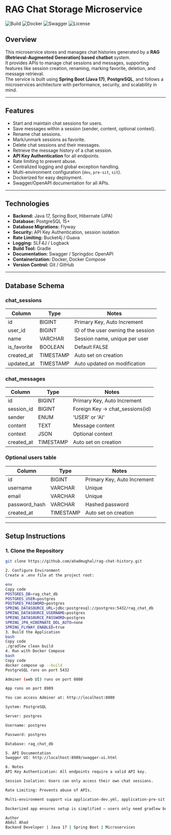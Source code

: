 # RAG Chat Storage Microservice

![Build](https://img.shields.io/badge/build-passing-brightgreen)
![Docker](https://img.shields.io/badge/docker-ready-blue)
![Swagger](https://img.shields.io/badge/swagger-documented-orange)
![License](https://img.shields.io/badge/license-MIT-lightgrey)

## Overview
This microservice stores and manages chat histories generated by a **RAG (Retrieval-Augmented Generation) based chatbot** system.  
It provides APIs to manage chat sessions and messages, supporting features like session creation, renaming, marking favorite, deletion, and message retrieval.  
The service is built using **Spring Boot (Java 17)**, **PostgreSQL**, and follows a microservices architecture with performance, security, and scalability in mind.

---

## Features
- Start and maintain chat sessions for users.
- Save messages within a session (sender, content, optional context).
- Rename chat sessions.
- Mark/unmark sessions as favorite.
- Delete chat sessions and their messages.
- Retrieve the message history of a chat session.
- **API Key Authentication** for all endpoints.
- Rate limiting to prevent abuse.
- Centralized logging and global exception handling.
- Multi-environment configuration (`dev`, `pre-sit`, `sit`).
- Dockerized for easy deployment.
- Swagger/OpenAPI documentation for all APIs.

---

## Technologies
- **Backend:** Java 17, Spring Boot, Hibernate (JPA)
- **Database:** PostgreSQL 15+
- **Database Migrations:** Flyway
- **Security:** API Key Authentication, session isolation
- **Rate Limiting:** Bucket4j / Guava
- **Logging:** SLF4J / Logback
- **Build Tool:** Gradle
- **Documentation:** Swagger / Springdoc OpenAPI
- **Containerization:** Docker, Docker Compose
- **Version Control:** Git / GitHub

---

## Database Schema

### chat_sessions
| Column      | Type      | Notes                               |
|------------|-----------|------------------------------------|
| id         | BIGINT    | Primary Key, Auto Increment        |
| user_id    | BIGINT    | ID of the user owning the session |
| name       | VARCHAR   | Session name, unique per user      |
| is_favorite| BOOLEAN   | Default FALSE                      |
| created_at | TIMESTAMP | Auto set on creation               |
| updated_at | TIMESTAMP | Auto updated on modification       |

### chat_messages
| Column      | Type       | Notes                               |
|------------|------------|------------------------------------|
| id         | BIGINT     | Primary Key, Auto Increment        |
| session_id | BIGINT     | Foreign Key → chat_sessions(id)    |
| sender     | ENUM       | 'USER' or 'AI'                     |
| content    | TEXT       | Message content                     |
| context    | JSON       | Optional context                     |
| created_at | TIMESTAMP  | Auto set on creation                |

### Optional users table
| Column        | Type       | Notes                         |
|---------------|------------|-------------------------------|
| id            | BIGINT     | Primary Key, Auto Increment  |
| username      | VARCHAR    | Unique                       |
| email         | VARCHAR    | Unique                       |
| password_hash | VARCHAR    | Hashed password              |
| created_at    | TIMESTAMP  | Auto set on creation         |

---

## Setup Instructions

### 1. Clone the Repository
```bash
git clone https://github.com/ahadmughal/rag-chat-history.git

2. Configure Environment
Create a .env file at the project root:

env
Copy code
POSTGRES_DB=rag_chat_db
POSTGRES_USER=postgres
POSTGRES_PASSWORD=postgres
SPRING_DATASOURCE_URL=jdbc:postgresql://postgres:5432/rag_chat_db
SPRING_DATASOURCE_USERNAME=postgres
SPRING_DATASOURCE_PASSWORD=postgres
SPRING_JPA_HIBERNATE_DDL_AUTO=none
SPRING_FLYWAY_ENABLED=true
3. Build the Application
bash
Copy code
./gradlew clean build
4. Run with Docker Compose
bash
Copy code
docker compose up --build
PostgreSQL runs on port 5432

Adminer (web UI) runs on port 8080

App runs on port 8989

You can access Adminer at: http://localhost:8080

System: PostgreSQL

Server: postgres

Username: postgres

Password: postgres

Database: rag_chat_db

5. API Documentation
Swagger UI: http://localhost:8989/swagger-ui.html

6. Notes
API Key Authentication: All endpoints require a valid API key.

Session Isolation: Users can only access their own chat sessions.

Rate Limiting: Prevents abuse of APIs.

Multi-environment support via application-dev.yml, application-pre-sit.yml, application-sit.yml.

Dockerized app ensures setup is simplified — users only need gradlew build and docker compose up --build.

Author
Abdul Ahad
Backend Developer | Java 17 | Spring Boot | Microservices
